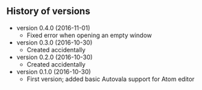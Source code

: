 ## History of versions ##
* version 0.4.0 (2016-11-01)
    * Fixed error when opening an empty window
* version 0.3.0 (2016-10-30)
    * Created accidentally
* version 0.2.0 (2016-10-30)
    * Created accidentally
* version 0.1.0 (2016-10-30)
    * First version; added basic Autovala support for Atom editor
